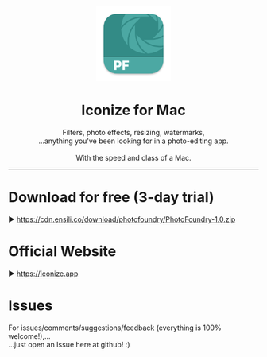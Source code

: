 <p align=center>
  <img height="150px" src="https://github.com/enSili-co/iconize/raw/main/images/logo.png"/>
</p>
<h1 align=center>Iconize for Mac</h1>
<p align=center>
  Filters, photo effects, resizing, watermarks,<br>...anything you've been looking for in a photo-editing app.<br><br>With the speed and class of a Mac.
</p>


---

# Download for free (3-day trial)

▶︎ https://cdn.ensili.co/download/photofoundry/PhotoFoundry-1.0.zip

# Official Website

▶︎ https://iconize.app

# Issues

For issues/comments/suggestions/feedback (everything is 100% welcome!),...    
...just open an Issue here at github! :)
